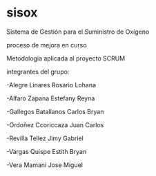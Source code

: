 # sisox
Sistema de Gestión para el Suministro de Oxígeno

proceso de mejora en curso

Metodologia aplicada al proyecto SCRUM



integrantes del grupo:

-Alegre Linares Rosario Lohana

-Alfaro Zapana Estefany Reyna

-Gallegos Batallanos Carlos Bryan

-Ordoñez Ccoriccaza Juan Carlos

-Revilla Tellez Jimy Gabriel

-Vargas Quispe Estith Bryan

-Vera Mamani Jose Miguel
